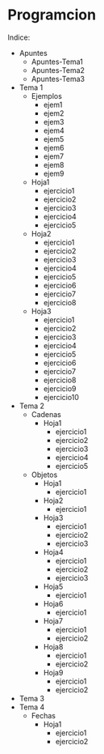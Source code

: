 # Programcion 

Indice:
  + Apuntes
    * Apuntes-Tema1
    * Apuntes-Tema2
    * Apuntes-Tema3
  + Tema 1
    * Ejemplos
      - ejem1
      - ejem2
      - ejem3
      - ejem4
      - ejem5
      - ejem6
      - ejem7
      - ejem8
      - ejem9
    * Hoja1
      - ejercicio1
      - ejercicio2
      - ejercicio3
      - ejercicio4
      - ejercicio5
    * Hoja2
      - ejercicio1
      - ejercicio2
      - ejercicio3
      - ejercicio4
      - ejercicio5
      - ejercicio6
      - ejercicio7
      - ejercicio8
    * Hoja3
      - ejercicio1
      - ejercicio2
      - ejercicio3
      - ejercicio4
      - ejercicio5
      - ejercicio6
      - ejercicio7
      - ejercicio8
      - ejercicio9
      - ejercicio10
  + Tema 2
    * Cadenas
      - Hoja1
        + ejercicio1
        + ejercicio2
        + ejercicio3
        + ejercicio4
        + ejercicio5
    * Objetos
      - Hoja1
        + ejercicio1
      - Hoja2
        + ejercicio1
      - Hoja3
        + ejercicio1
        + ejercicio2
        + ejercicio3
      - Hoja4
        + ejercicio1
        + ejercicio2
        + ejercicio3
      - Hoja5
        + ejercicio1
      - Hoja6
        + ejercicio1
      - Hoja7
        + ejercicio1
        + ejercicio2
      - Hoja8
        + ejercicio1
        + ejercicio2
      - Hoja9
        + ejercicio1
        + ejercicio2
  + Tema 3
  + Tema 4
    * Fechas
      - Hoja1
        + ejercicio1
        + ejercicio2

